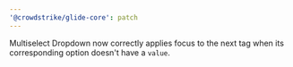 ```yaml
---
'@crowdstrike/glide-core': patch
---
```


Multiselect Dropdown now correctly applies focus to the next tag when its corresponding option doesn't have a `value`.
